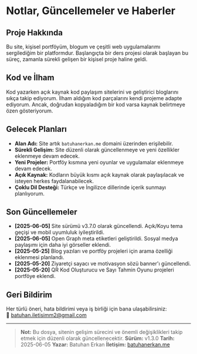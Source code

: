 # Notlar, Güncellemeler ve Haberler

## Proje Hakkında

Bu site, kişisel portföyüm, blogum ve çeşitli web uygulamalarımı sergilediğim bir platformdur. Başlangıçta bir ders projesi olarak başlayan bu süreç, zamanla sürekli gelişen bir kişisel proje haline geldi.

## Kod ve İlham

Kod yazarken açık kaynak kod paylaşım sitelerini ve geliştirici bloglarını sıkça takip ediyorum. İlham aldığım kod parçalarını kendi projeme adapte ediyorum. Ancak, doğrudan kopyaladığım bir kod varsa kaynak belirtmeye özen gösteriyorum.

## Gelecek Planları

- **Alan Adı:** Site artık `batuhanerkan.me` domaini üzerinden erişilebilir.
- **Sürekli Gelişim:** Site düzenli olarak güncellenmeye ve yeni özellikler eklenmeye devam edecek.
- **Yeni Projeler:** Portföy kısmına yeni oyunlar ve uygulamalar eklenmeye devam edecek.
- **Açık Kaynak:** Kodların büyük kısmı açık kaynak olarak paylaşılacak ve isteyen herkes faydalanabilecek.
- **Çoklu Dil Desteği:** Türkçe ve İngilizce dillerinde içerik sunmayı planlıyorum.

## Son Güncellemeler

- **[2025-06-05]** Site sürümü v3.7.0 olarak güncellendi. Açık/Koyu tema geçişi ve mobil uyumluluk iyileştirildi.
- **[2025-06-05]** Open Graph meta etiketleri geliştirildi. Sosyal medya paylaşımı için daha iyi görseller eklendi.
- **[2025-05-25]** Blog yazıları ve portföy projeleri için arama özelliği eklenmesi planlandı.
- **[2025-05-20]** Ziyaretçi sayacı ve motivasyon sözü banner'ı güncellendi.
- **[2025-05-20]** QR Kod Oluşturucu ve Sayı Tahmin Oyunu projeleri portföye eklendi.

## Geri Bildirim

Her türlü öneri, hata bildirimi veya iş birliği için bana ulaşabilirsiniz:  
📧 batuhan.iletisimm2@gmail.com

---

> **Not:** Bu dosya, sitenin gelişim sürecini ve önemli değişiklikleri takip etmek için düzenli olarak güncellenecektir.
> **Sürüm:** v1.3.0
> **Tarih:** 2025-06-05
> **Yazar:** Batuhan Erkan
> **İletişim:** [batuhanerkan.me](https://batuhanerkan.me/iletisim.html)

